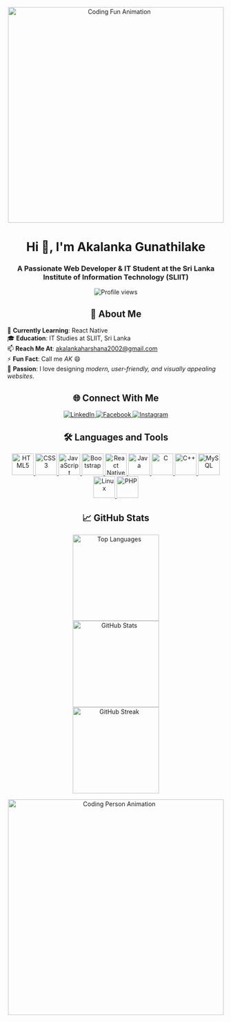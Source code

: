 <div align="center"> <img src="https://media.giphy.com/media/13HgwGsXF0aiGY/giphy.gif" alt="Coding Fun Animation" width="500" /> </div> <h1 align="center">Hi 👋, I'm Akalanka Gunathilake</h1> <h3 align="center">A Passionate Web Developer & IT Student at the Sri Lanka Institute of Information Technology (SLIIT)</h3> <p align="center"> <img src="https://komarev.com/ghpvc/?username=akalankagunathilake2002&label=Profile%20Views&color=brightgreen&style=flat-square" alt="Profile views" /> </p>
<h2 align="center">🌟 About Me</h2>
<p>
  🌱 <b>Currently Learning</b>: React Native <br>
  🎓 <b>Education</b>: IT Studies at SLIIT, Sri Lanka <br>
  📫 <b>Reach Me At</b>: <a href="mailto:akalankaharshana2002@gmail.com">akalankaharshana2002@gmail.com</a> <br>
  ⚡ <b>Fun Fact</b>: Call me <i>AK</i> 😄 <br>
  🎨 <b>Passion</b>: I love designing <i>modern, user-friendly, and visually appealing websites</i>.
</p>

<h2 align="center">🌐 Connect With Me</h2> <p align="center"> <a href="https://linkedin.com/in/akalanka-gunathilake" target="_blank"> <img src="https://img.shields.io/badge/LinkedIn-0077B5?style=for-the-badge&logo=linkedin&logoColor=white" alt="LinkedIn" /> </a> <a href="https://fb.com/akalanka.gunathilake" target="_blank"> <img src="https://img.shields.io/badge/Facebook-1877F2?style=for-the-badge&logo=facebook&logoColor=white" alt="Facebook" /> </a> <a href="https://instagram.com/the_ak" target="_blank"> <img src="https://img.shields.io/badge/Instagram-E4405F?style=for-the-badge&logo=instagram&logoColor=white" alt="Instagram" /> </a> </p>
<h2 align="center">🛠️ Languages and Tools</h2> <p align="center"> <a href="https://developer.mozilla.org/en-US/docs/Web/HTML" target="_blank"> <img src="https://cdn.jsdelivr.net/gh/devicons/devicon/icons/html5/html5-original.svg" alt="HTML5" width="50" /> </a> <a href="https://developer.mozilla.org/en-US/docs/Web/CSS" target="_blank"> <img src="https://cdn.jsdelivr.net/gh/devicons/devicon/icons/css3/css3-original.svg" alt="CSS3" width="50" /> </a> <a href="https://developer.mozilla.org/en-US/docs/Web/JavaScript" target="_blank"> <img src="https://cdn.jsdelivr.net/gh/devicons/devicon/icons/javascript/javascript-original.svg" alt="JavaScript" width="50" /> </a> <a href="https://getbootstrap.com" target="_blank"> <img src="https://cdn.jsdelivr.net/gh/devicons/devicon/icons/bootstrap/bootstrap-original.svg" alt="Bootstrap" width="50" /> </a> <a href="https://reactnative.dev/" target="_blank"> <img src="https://cdn.jsdelivr.net/gh/devicons/devicon/icons/react/react-original.svg" alt="React Native" width="50" /> </a> <a href="https://www.java.com" target="_blank"> <img src="https://cdn.jsdelivr.net/gh/devicons/devicon/icons/java/java-original.svg" alt="Java" width="50" /> </a> <a href="https://www.cprogramming.com/" target="_blank"> <img src="https://cdn.jsdelivr.net/gh/devicons/devicon/icons/c/c-original.svg" alt="C" width="50" /> </a> <a href="https://www.w3schools.com/cpp/" target="_blank"> <img src="https://cdn.jsdelivr.net/gh/devicons/devicon/icons/cplusplus/cplusplus-original.svg" alt="C++" width="50" /> </a> <a href="https://www.mysql.com/" target="_blank"> <img src="https://cdn.jsdelivr.net/gh/devicons/devicon/icons/mysql/mysql-original.svg" alt="MySQL" width="50" /> </a> <a href="https://www.linux.org/" target="_blank"> <img src="https://cdn.jsdelivr.net/gh/devicons/devicon/icons/linux/linux-original.svg" alt="Linux" width="50" /> </a> <a href="https://www.php.net" target="_blank"> <img src="https://cdn.jsdelivr.net/gh/devicons/devicon/icons/php/php-original.svg" alt="PHP" width="50" /> </a> </p>
<h2 align="center">📈 GitHub Stats</h2> <div align="center"> <img src="https://github-readme-stats.vercel.app/api/top-langs?username=akalankagunathilake2002&show_icons=true&locale=en&layout=compact" alt="Top Languages" height="200" /> <br> <img src="https://github-readme-stats.vercel.app/api?username=akalankagunathilake2002&show_icons=true&locale=en" alt="GitHub Stats" height="200" /> <br> <img src="https://github-readme-streak-stats.herokuapp.com/?user=akalankagunathilake2002&" alt="GitHub Streak" height="200" /> </div>

<p align="center">
  <img src="https://media.giphy.com/media/qgQUggAC3Pfv687qPC/giphy.gif" alt="Coding Person Animation" width="500" />
</p>
